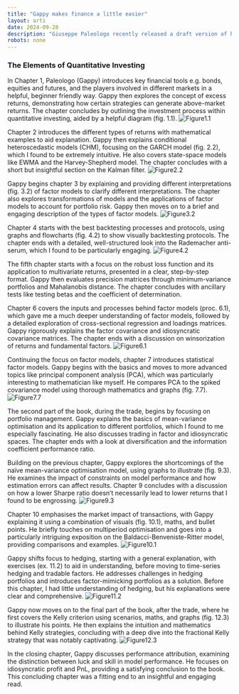 ```yaml
---
title: "Gappy makes finance a little easier"
layout: arti
date: 2024-09-28
description: "Giuseppe Paleologo recently released a draft version of his forthcoming book. It's good!"
robots: none
---
```

### The Elements of Quantitative Investing

In Chapter 1, Paleologo (Gappy) introduces key financial tools e.g. bonds, equities and futures, and the players involved in different markets in a helpful, beginner friendly way. Gappy then explores the concept of excess returns, demonstrating how certain strategies can generate above-market returns. The chapter concludes by outlining the investment process within quantitative investing, aided by a helpful diagram (fig. 1.1). 
![Figure1.1](/assets/EQI1.1.jpg "Elements of Quantitative investing Figure 1.1")

Chapter 2 introduces the different types of returns with mathematical examples to aid explanation. Gappy then explains conditional heteroscedastic models (CHM), focusing on the GARCH model (fig. 2.2), which I found to be extremely intuitive. He also covers state-space models like EWMA and the Harvey-Shepherd model. The chapter concludes with a short but insightful section on the Kalman filter.
![Figure2.2](/assets/EQI2.2.jpg "Elements of Quantitative investing Figure 2.2")

Gappy begins chapter 3 by explaining and providing different interpretations (fig. 3.2) of factor models to clarify different interpretations. The chapter also explores transformations of models and the applications of factor models to account for portfolio risk. Gappy then moves on to a brief and engaging description of the types of factor models. 
![Figure3.2](/assets/EQI3.2.jpg "Elements of Quantitative investing Figure 3.2")

Chapter 4 starts with the best backtesting processes and protocols, using graphs and flowcharts (fig. 4.2) to show visually backtesting protocols. The chapter ends with a detailed, well-structured look into the Rademacher anti-serum, which I found to be particularly engaging.
![Figure4.2](/assets/EQI4.2.jpg "Elements of Quantitative investing Figure 4.2")

The fifth chapter starts with a focus on the robust loss function and its application to multivariate returns, presented in a clear, step-by-step format. Gappy then evaluates precision matrices through minimum-variance portfolios and Mahalanobis distance. The chapter concludes with ancillary tests like testing betas and the coefficient of determination. 
 
Chapter 6 covers the inputs and processes behind factor models (proc. 6.1), which gave me a much deeper understanding of factor models, followed by a detailed exploration of cross-sectional regression and loadings matrices. Gappy rigorously explains the factor covariance and idiosyncratic covariance matrices. The chapter ends with a discussion on winsorization of returns and fundamental factors.
![Figure6.1](/assets/EQI6.1.jpg "Elements of Quantitative investing Figure 6.1")

Continuing the focus on factor models, chapter 7 introduces statistical factor models. Gappy begins with the basics and moves to more advanced topics like principal component analysis (PCA), which was particularly interesting to mathematician like myself. He compares PCA to the spiked covariance model using thorough mathematics and graphs (fig. 7.7).
![Figure7.7](/assets/EQI7.7.jpg "Elements of Quantitative investing Figure 7.7")

The second part of the book, during the trade, begins by focusing on portfolio management. Gappy explains the basics of mean-variance optimisation and its application to different portfolios, which I found to me especially fascinating. He also discusses trading in factor and idiosyncratic spaces. The chapter ends with a look at diversification and the information coefficient performance ratio. 
 
Building on the previous chapter, Gappy explores the shortcomings of the naïve mean-variance optimisation model, using graphs to illustrate (fig. 9.3). He examines the impact of constraints on model performance and how estimation errors can affect results. Chapter 9 concludes with a discussion on how a lower Sharpe ratio doesn’t necessarily lead to lower returns that I found to be engrossing.
![Figure9.3](/assets/EQI9.3.jpg "Elements of Quantitative investing Figure 9.3")
 
Chapter 10 emphasises the market impact of transactions, with Gappy explaining it using a combination of visuals (fig. 10.1), maths, and bullet points. He briefly touches on multiperiod optimisation and goes into a particularly intriguing exposition on the Baldacci-Benveniste-Ritter model, providing comparisons and examples. 
![Figure10.1](/assets/EQI10.1.jpg "Elements of Quantitative investing Figure 10.1")

Gappy shifts focus to hedging, starting with a general explanation, with exercises (ex. 11.2) to aid in understanding, before moving to time-series hedging and tradable factors. He addresses challenges in hedging portfolios and introduces factor-mimicking portfolios as a solution. Before this chapter, I had little understanding of hedging, but his explanations were clear and comprehensive.
![Figure11.2](/assets/EQI11.2.jpg "Elements of Quantitative investing Figure 11.2")

Gappy now moves on to the final part of the book, after the trade, where he first covers the Kelly criterion using scenarios, maths, and graphs (fig. 12.3) to illustrate his points. He then explains the intuition and mathematics behind Kelly strategies, concluding with a deep dive into the fractional Kelly strategy that was notably captivating.
![Figure12.3](/assets/EQI12.3.jpg "Elements of Quantitative investing Figure 12.3")

In the closing chapter, Gappy discusses performance attribution, examining the distinction between luck and skill in model performance. He focuses on idiosyncratic profit and PnL, providing a satisfying conclusion to the book. This concluding chapter was a fitting end to an insightful and engaging read.
